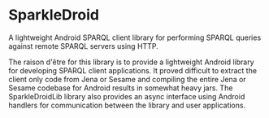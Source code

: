 SparkleDroid
============

A lightweight Android SPARQL client library for performing SPARQL queries against remote SPARQL servers using HTTP.

The raison d'être for this library is to provide a lightweight Android library for developing SPARQL client applications. 
It proved difficult to extract the client only code from Jena or Sesame and compiling the entire Jena or Sesame codebase
for Android results in somewhat heavy jars. The SparkleDroidLib library also provides an async interface using Android 
handlers for communication between the library and user applications.

